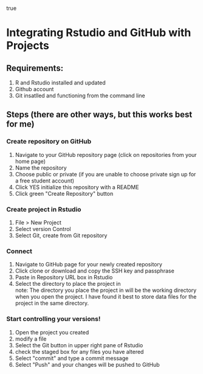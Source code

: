 true

Integrating Rstudio and GitHub with Projects
============================================

Requirements:
-------------

1.  R and Rstudio installed and updated
2.  Github account
3.  Git insatlled and functioning from the command line

Steps (there are other ways, but this works best for me)
--------------------------------------------------------

### Create repository on GitHub

1.  Navigate to your GitHub repository page (click on repositories from
    your home page)  
2.  Name the repository  
3.  Choose public or private (if you are unable to choose private sign
    up for a free student account)  
4.  Click YES initialize this repository with a README  
5.  Click green "Create Repository" button

### Create project in Rstudio

1.  File &gt; New Project  
2.  Select version Control  
3.  Select Git, create from Git repository

### Connect

1.  Navigate to GitHub page for your newly created repository  
2.  Click clone or download and copy the SSH key and passphrase  
3.  Paste in Repository URL box in Rstudio  
4.  Select the directory to place the project in  
    note: The directory you place the project in will be the working
    directory when you open the project. I have found it best to store
    data files for the project in the same directory.

### Start controlling your versions!

1.  Open the project you created  
2.  modify a file  
3.  Select the Git button in upper right pane of Rstudio  
4.  check the staged box for any files you have altered  
5.  Select "commit" and type a commit message  
6.  Select "Push" and your changes will be pushed to GitHub

